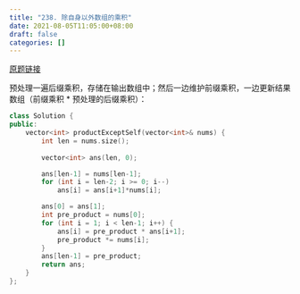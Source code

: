 ```yaml
---
title: "238. 除自身以外数组的乘积"
date: 2021-08-05T11:05:00+08:00
draft: false
categories: []
--- 
```


[原题链接](https://leetcode-cn.com/problems/product-of-array-except-self/)

预处理一遍后缀乘积，存储在输出数组中；然后一边维护前缀乘积，一边更新结果数组（前缀乘积 \* 预处理的后缀乘积）：

```cpp
class Solution {
public:
    vector<int> productExceptSelf(vector<int>& nums) {
        int len = nums.size();
        
        vector<int> ans(len, 0);

        ans[len-1] = nums[len-1];
        for (int i = len-2; i >= 0; i--)
            ans[i] = ans[i+1]*nums[i];

        ans[0] = ans[1];
        int pre_product = nums[0];
        for (int i = 1; i < len-1; i++) {
            ans[i] = pre_product * ans[i+1];
            pre_product *= nums[i];
        }
        ans[len-1] = pre_product;
        return ans;
    }
};
```
